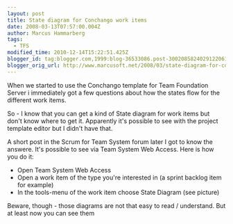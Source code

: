 ```yaml
---
layout: post
title: State diagram for Conchango work items
date: 2008-03-13T07:57:00.004Z
author: Marcus Hammarberg
tags:
  - TFS
modified_time: 2010-12-14T15:22:51.425Z
blogger_id: tag:blogger.com,1999:blog-36533086.post-3002085824029122061
blogger_orig_url: http://www.marcusoft.net/2008/03/state-diagram-for-conchango-work-items.html
---
```


When we started to use the Conchango template for Team Foundation Server i immediately got a few questions about how the states flow for the different work items.

So - I know that you can get a kind of State diagram for work items but don't know where to get it. Apparently it's possible to see with the project template editor but I didn't have that.

A short post in the Scrum for Team System forum later I got to know the answere. It's possible to see via Team System Web Access. Here is how you do it:

- Open Team System Web Access
- Open a work item of the type you're interested in (a sprint backlog item for example)
- In the tools-menu of the work item choose State Diagram (see picture)

Beware, though - those diagrams are not that easy to read / understand. But at least now you can see them
